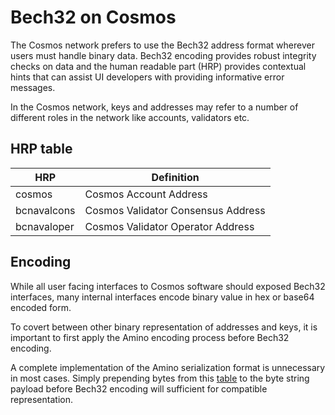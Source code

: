 # Bech32 on Cosmos

The Cosmos network prefers to use the Bech32 address format wherever users must handle binary data. Bech32 encoding provides robust integrity checks on data and the human readable part (HRP) provides contextual hints that can assist UI developers with providing informative error messages.

In the Cosmos network, keys and addresses may refer to a number of different roles in the network like accounts, validators etc.

## HRP table

| HRP              | Definition                            |
| ---------------- | ------------------------------------- |
| cosmos           | Cosmos Account Address                |
| bcnavalcons    | Cosmos Validator Consensus Address    |
| bcnavaloper    | Cosmos Validator Operator Address     |

## Encoding

While all user facing interfaces to Cosmos software should exposed Bech32 interfaces, many internal interfaces encode binary value in hex or base64 encoded form.

To covert between other binary representation of addresses and keys, it is important to first apply the Amino encoding process before Bech32 encoding.

A complete implementation of the Amino serialization format is unnecessary in most cases. Simply prepending bytes from this [table](https://github.com/cometbft/cometbft/blob/main/spec/blockchain/encoding.md) to the byte string payload before Bech32 encoding will sufficient for compatible representation.
